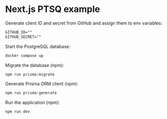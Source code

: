 # Next.js PTSQ example

Generate client ID and secret from GitHub and assign them to env variables:

```txt
GITHUB_ID=""
GITHUB_SECRET=""
```

Start the PostgreSQL database:

```bash
docker compose up
```

Migrate the database (npm):

```bash
npm run prisma:migrate
```

Generate Prisma ORM client (npm):

```bash
npm run prisma:generate
```

Run the application (npm):

```bash
npm run dev
```
